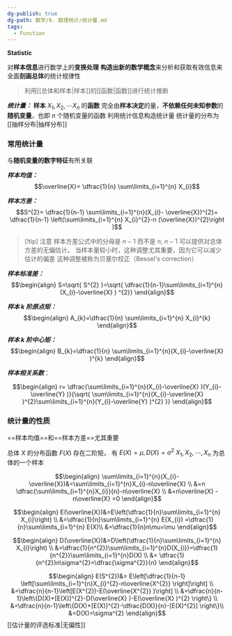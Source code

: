```yaml
---
dg-publish: true
dg-path: 数学/6. 数理统计/统计量.md
tags:
  - Function
---
```

**Statistic**

对**样本信息**进行数学上的**变换处理**
**构造出新的数学概念**来分析和获取有效信息来全面**刻画总体**的统计规律性
>利用[[总体和样本\|样本]]的[[函数\|函数]]进行统计推断

***统计量：***
**样本** $X_{1},X_{2},\cdots X_{n}$ 的**函数**
完全由**样本决定**的量，**不依赖任何未知参数**的**随机变量**，也即 $n$ 个随机变量的函数 
	利用统计信息构造统计量
	统计量的分布为[[抽样分布\|抽样分布]]

### 常用统计量
与**随机变量的数字特征**有所关联


***样本均值：***
$$\overline{X}= \dfrac{1}{n} \sum\limits_{i=1}^{n} X_{i}$$

***样本方差：***
$$S^{2}= \dfrac{1}{n-1} \sum\limits_{i=1}^{n}(X_{i}- \overline{X})^{2}= \dfrac{1}{n-1} \left(\sum\limits_{i=1}^{n} X_{i}^{2}-n (\overline{X})^{2}\right )$$


>[!tip] 注意 
>样本方差公式中的分母是 $n−1$ 而不是 $n$,
> $n−1$ 可以提供对总体方差的无偏估计。
>当样本量较小时，这种调整尤其重要，因为它可以减少估计的偏差
>这种调整被称为贝塞尔校正（Bessel's correction）

***样本标准差：***
$$\begin{align}
S=\sqrt{ S^{2} }=\sqrt{ \dfrac{1}{n-1}\sum\limits_{i=1}^{n}(X_{i}-\overline{X}  ) ^{2}}
\end{align}$$


***样本 k 阶原点矩：***
$$\begin{align}
A_{k}=\dfrac{1}{n} \sum\limits_{i=1}^{n} X_{i}^{k}
\end{align}$$

***样本 k 阶中心矩：***
$$\begin{align}
B_{k}=\dfrac{1}{n} \sum\limits_{i=1}^{n}(X_{i}-\overline{X}  )^{k}
\end{align}$$

***样本相关系数***：

$$\begin{align}
r= \dfrac{\sum\limits_{i=1}^{n}(X_{i}-\overline{X}  )(Y_{i}-\overline{Y}  )}{\sqrt{ \sum\limits_{i=1}^{n}(X_{i}-\overline{X}  )^{2}\sum\limits_{i=1}^{n}(Y_{i}-\overline{Y}  )^{2} }}
\end{align}$$



### 统计量的性质
==样本均值==和==样本方差==尤其重要

总体 $X$ 的分布函数 $F(X)$ 存在二阶矩， 有 $E(X)=\mu,D(X)=\sigma^{2}$
$X_{1},X_{2},\cdots,X_{n}$ 为总体的一个样本

$$\begin{align}
\sum\limits_{i=1}^{n}(X_{i}-\overline{X})&=\sum\limits_{i=1}^{n}X_{i}-n\overline{X}   \\
&=n \dfrac{\sum\limits_{i=1}^{n}X_{i}}{n}-n\overline{X}   \\
&=n\overline{X}  -n\overline{X}  =0
\end{align}$$


$$\begin{align}
E(\overline{X})&=E\left(\dfrac{1}{n}\sum\limits_{i=1}^{n} X_{i}\right) \\
&=\dfrac{1}{n}\sum\limits_{i=1}^{n} E(X_{i}) =\dfrac{1}{n}\sum\limits_{i=1}^{n} E(X)\\
&=\dfrac{1}{n}n\mu=\mu
\end{align}$$


$$\begin{align}
D(\overline{X})&=D\left(\dfrac{1}{n}\sum\limits_{i=1}^{n} X_{i}\right) \\
&=\dfrac{1}{n^{2}}\sum\limits_{i=1}^{n}D(X_{i})=\dfrac{1}{n^{2}}\sum\limits_{i=1}^{n}D(X) \\
&= \dfrac{1}{n^{2}}n\sigma^{2}=\dfrac{\sigma^{2}}{n}
\end{align}$$


$$\begin{align}
E(S^{2})&= E\left[\dfrac{1}{n-1} \left[\sum\limits_{i=1}^{n}X_{i}^{2}-n\overline{X^{2}}  \right]\right] \\
&=\dfrac{n}{n-1}\left[E(X^{2})-E(\overline{X^{2}}  )\right] \\
&=\dfrac{n}{n-1}\left\{D(X)+[E(X)]^{2}-D(\overline{X}  )-E(\overline{X}  )^{2} \right\} \\
&=\dfrac{n}{n-1}\left\{D(X)+[E(X)]^{2}-\dfrac{D(X)}{n}-[E(X)^{2}] \right\}\\
&=D(X)=\sigma^{2}
\end{align}$$
[[估计量的评选标准\|无偏性]]




